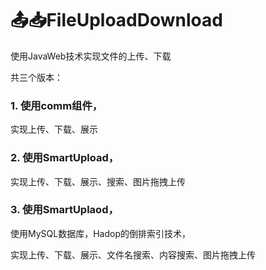 # 📤📥FileUploadDownload
使用JavaWeb技术实现文件的上传、下载

共三个版本：

### 1. 使用comm组件，

实现上传、下载、展示

### 2. 使用SmartUpload，

实现上传、下载、展示、搜索、图片拖拽上传

### 3. 使用SmartUplaod，

使用MySQL数据库，Hadop的倒排索引技术，

实现上传、下载、展示、文件名搜索、内容搜索、图片拖拽上传
